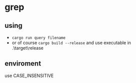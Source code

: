# grep
## using
* `cargo run query filename`
* or of course
  `cargo build --release` and use executable in .\target\release   
## enviroment
use CASE_INSENSITIVE
